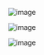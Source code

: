   ![image](https://user-images.githubusercontent.com/113314204/194681705-2cbea71f-3219-477a-817f-deb84b300b6e.png)
  
  ![image](https://user-images.githubusercontent.com/113314204/194682236-82f1d212-aadf-4b07-a1c4-6788a31a15b8.png)
  
  ![image](https://user-images.githubusercontent.com/113314204/194682250-47030836-9515-4701-a3ff-d26dc5a47b21.png)


